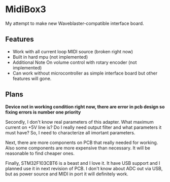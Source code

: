 # MidiBox3

My attempt to make new Waveblaster-compatible interface board.

## Features

* Work with all current loop MIDI source (broken right now)
* Built in hard mpu (not implemented)
* Additional Note On volume control with rotary encoder (not implemented)
* Can work without microcontroller as simple interface board but other features will gone.

## Plans

**Device not in working condition right now, there are error in pcb design so fixing errors is number one priority**

Secondly, I don't know real parameters of this adapter. What maximum current on +5V line is? Do I really need output filter and what parameters it must have? So, I need to characterize all imortant parameters.

Next, there are more components on PCB that really needed for working. Also some components are more expensive than necessary. It will be reasonable to find cheaper ones.

Finally, STM32F103CBT6 is a beast and I love it. It have USB support and I planned use it in next revision of PCB. I don't know about ADC out via USB, but as power source and MIDI in port it will definitely work.
